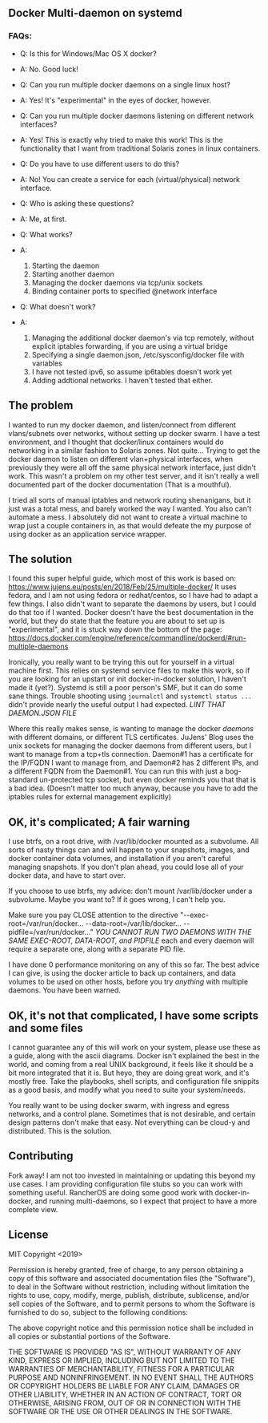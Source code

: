 ## Docker Multi-daemon on systemd

### FAQs:

 - Q: Is this for Windows/Mac OS X docker?
 - A: No. Good luck!
  
 - Q: Can you run multiple docker daemons on a single linux host?
 - A: Yes! It's "experimental" in the eyes of docker, however.

 - Q: Can you run multiple docker daemons listening on different network interfaces?
 - A: Yes! This is exactly why tried to make this work! This is the functionality that I want from traditional Solaris zones in linux containers.
 
 - Q: Do you have to use different users to do this?
 - A: No! You can create a service for each (virtual/physical) network interface.

 - Q: Who is asking these questions?
 - A: Me, at first.

 - Q: What works?
 - A:
    1) Starting the daemon
    2) Starting another daemon
    3) Managing the docker daemons via tcp/unix sockets
    4) Binding container ports to specified @network interface

 - Q: What doesn't work?
 - A:
    1) Managing the additional docker daemon's via tcp remotely, without explicit iptables forwarding, if you are using a virtual bridge
    2) Specifying a single daemon.json, /etc/sysconfig/docker file with variables
    3) I have not tested ipv6, so assume ip6tables doesn't work yet
    4) Adding addtional networks. I haven't tested that either.

## The problem

I wanted to run my docker daemon, and listen/connect from different vlans/subnets over networks, without setting up docker swarm. I have a test environment,
and I thought that docker/linux containers would do networking in a similar fashion to Solaris zones. Not quite... Trying to get the docker daemon
to listen on different vlan+physical interfaces, when previously they were all off the same physical network interface, just didn't work. This wasn't a problem
on my other test server, and it isn't really a well documented part of the docker documentation (That is a mouthful).

I tried all sorts of manual iptables and network routing shenanigans, but it just was a total mess, and barely worked the way I wanted. You also can't
automate a mess. I absolutely did not want to create a virtual machine to wrap just a couple containers in, as that would defeate the my purpose of 
using docker as an application service wrapper. 

## The solution

I found this super helpful guide, which most of this work is based on: <https://www.jujens.eu/posts/en/2018/Feb/25/multiple-docker/> 
It uses fedora, and I am not using fedora or redhat/centos, so I have had to adapt a few things. I also didn't want to separate the daemons by users,
but I could do that too if I wanted. Docker doesn't have the best documentation in the world, but they do state that the feature you are about to set up
is "experimental", and it is stuck way down the bottom of the page: <https://docs.docker.com/engine/reference/commandline/dockerd/#run-multiple-daemons>

Ironically, you really want to be trying this out for yourself in a virtual machine first. This relies on systemd service files to make this work, so if
you are looking for an upstart or init docker-in-docker solution, I haven't made it (yet?). Systemd is still a poor person's SMF, but it can do some sane
things. Trouble shooting using `journalctl` and `systemctl status ...` didn't provide nearly the useful output I had expected. *LINT THAT DAEMON.JSON FILE*

Where this really makes sense, is wanting to manage the docker _daemons_ with different domains, or different TLS certificates. JuJens' Blog uses the unix
sockets for managing the docker daemons from different users, but I want to manage from a tcp+tls connection. Daemon#1 has a certificate for the IP/FQDN I want
to manage from, and Daemon#2 has 2 different IPs, and a different FQDN from the Daemon#1. You can run this with just a bog-standard un-protected tcp socket,
but even docker reminds you that that is a bad idea. (Doesn't matter too much anyway, because you have to add the iptables rules for external management explicitly)

## OK, it's complicated; A fair warning

I use btrfs, on a root drive, with /var/lib/docker mounted as a subvolume. All sorts of nasty things can and will happen to your snapshots, images, and docker container
data volumes, and installation if you aren't careful managing snapshots. If you don't plan ahead, you could lose all of your docker data, and have to start over. 

If you choose to use btrfs, my advice: don't mount /var/lib/docker under a subvolume. Maybe you want to? If it goes wrong, I can't help you.

Make sure you pay CLOSE attention to the directive "--exec-root=/var/run/docker... --data-root=/var/lib/docker... --pidfile=/var/run/docker..." 
_YOU CANNOT RUN TWO DAEMONS WITH THE SAME EXEC-ROOT, DATA-ROOT, and PIDFILE_ each and every daemon will require a separate one, along with a separate PID file. 

I have done 0 performance monitoring on any of this so far. The best advice I can give, is using the docker article to back up containers, and data volumes to be used on other hosts, 
before you try _anything_ with multiple daemons. You have been warned.

## OK, it's not that complicated, I have some scripts and some files

I cannot guarantee any of this will work on your system, please use these as a guide, along with the ascii diagrams. Docker isn't explained the best in the world,
and coming from a real UNIX background, it feels like it should be a bit more integrated that it is. But heyo, they are doing great work, and it's mostly free.
Take the playbooks, shell scripts, and configuration file snippits as a good basis, and modify what you need to suite your system/needs. 

You really want to be using docker swarm, with ingress and egress networks, and a control plane. Sometimes that is not desirable, and certain design patterns don't make that easy. 
Not everything can be cloud-y and distributed. This is the solution.

## Contributing

Fork away! I am not too invested in maintaining or updating this beyond my use cases. I am providing configuration file stubs so you can work with something useful.
RancherOS are doing some good work with docker-in-docker, and running multi-daemons, so I expect that project to have a more complete view.

## License

MIT
Copyright <2019> <CPasternack>

Permission is hereby granted, free of charge, to any person obtaining a copy of this software and associated documentation files (the "Software"), to deal in the Software without restriction, including without limitation the rights to use, copy, modify, merge, publish, distribute, sublicense, and/or sell copies of the Software, and to permit persons to whom the Software is furnished to do so, subject to the following conditions:

The above copyright notice and this permission notice shall be included in all copies or substantial portions of the Software.

THE SOFTWARE IS PROVIDED "AS IS", WITHOUT WARRANTY OF ANY KIND, EXPRESS OR IMPLIED, INCLUDING BUT NOT LIMITED TO THE WARRANTIES OF MERCHANTABILITY, FITNESS FOR A PARTICULAR PURPOSE AND NONINFRINGEMENT. IN NO EVENT SHALL THE AUTHORS OR COPYRIGHT HOLDERS BE LIABLE FOR ANY CLAIM, DAMAGES OR OTHER LIABILITY, WHETHER IN AN ACTION OF CONTRACT, TORT OR OTHERWISE, ARISING FROM, OUT OF OR IN CONNECTION WITH THE SOFTWARE OR THE USE OR OTHER DEALINGS IN THE SOFTWARE.
